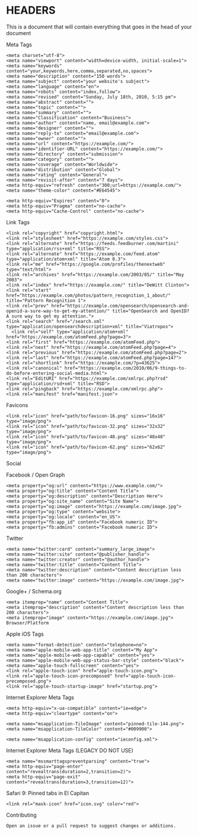 # HEADERS

This is a document that will contain everything that goes in the head of your document

    
Meta Tags

    <meta charset="utf-8">
    <meta name="viewport" content="width=device-width, initial-scale=1">
    <meta name="keywords" content="your,keywords,here,comma,separated,no,spaces">
    <meta name="description" content="150 words">
    <meta name="subject" content="your website's subject">
    <meta name="language" content="en">
    <meta name="robots" content="index,follow">
    <meta name="revised" content="Sunday, July 18th, 2010, 5:15 pm">
    <meta name="abstract" content="">
    <meta name="topic" content="">
    <meta name="summary" content="">
    <meta name="Classification" content="Business">
    <meta name="author" content="name, email@example.com">
    <meta name="designer" content="">
    <meta name="reply-to" content="email@example.com">
    <meta name="owner" content="">
    <meta name="url" content="https://example.com/">
    <meta name="identifier-URL" content="https://example.com/">
    <meta name="directory" content="submission">
    <meta name="category" content="">
    <meta name="coverage" content="Worldwide">
    <meta name="distribution" content="Global">
    <meta name="rating" content="General">
    <meta name="revisit-after" content="7 days">
    <meta http-equiv="refresh" content="300;url=https://example.com/">
    <meta name="theme-color" content="#E64545">

<!-- Cache Control -->

    <meta http-equiv="Expires" content="0">
    <meta http-equiv="Pragma" content="no-cache">
    <meta http-equiv="Cache-Control" content="no-cache">

Link Tags

    <link rel="copyright" href="copyright.html">
    <link rel="stylesheet" href="https://example.com/styles.css">
    <link rel="alternate" href="https://feeds.feedburner.com/martini" type="application/rss+xml" title="RSS">
    <link rel="alternate" href="https://example.com/feed.atom" type="application/atom+xml" title="Atom 0.3">
    <link rel="me" href="https://google.com/profiles/thenextweb" type="text/html">
    <link rel="archives" href="https://example.com/2003/05/" title="May 2003">
    <link rel="index" href="https://example.com/" title="DeWitt Clinton">
    <link rel="start" href="https://example.com/photos/pattern_recognition_1_about/" title="Pattern Recognition 1">
    <link rel="prev" href="https://example.com/opensearch/opensearch-and-openid-a-sure-way-to-get-my-attention/" title="OpenSearch and OpenID? A sure way to get my attention.">
    <link rel="search" href="/search.xml" type="application/opensearchdescription+xml" title="Viatropos">
      <link rel="self" type="application/atom+xml" href="https://example.com/atomFeed.php?page=3">
    <link rel="first" href="https://example.com/atomFeed.php">
    <link rel="next" href="https://example.com/atomFeed.php?page=4">
    <link rel="previous" href="https://example.com/atomFeed.php?page=2">
    <link rel="last" href="https://example.com/atomFeed.php?page=147">
    <link rel="shortlink" href="https://example.com/?p=43625">
    <link rel="canonical" href="https://example.com/2010/06/9-things-to-do-before-entering-social-media.html">
    <link rel="EditURI" href="https://example.com/xmlrpc.php?rsd" type="application/rsd+xml" title="RSD">
    <link rel="pingback" href="https://example.com/xmlrpc.php">
    <link rel="manifest" href="manifest.json">

Favicons
<!-- For IE 10 and below -->  
<!-- No link, just place a file called favicon.ico in the root directory -->
<!-- For IE 11, Chrome, Firefox, Safari, Opera -->  

    <link rel="icon" href="path/to/favicon-16.png" sizes="16x16" type="image/png">  
    <link rel="icon" href="path/to/favicon-32.png" sizes="32x32" type="image/png">  
    <link rel="icon" href="path/to/favicon-48.png" sizes="48x48" type="image/png">  
    <link rel="icon" href="path/to/favicon-62.png" sizes="62x62" type="image/png">
<!-- More info: https://bitsofco.de/all-about-favicons-and-touch-icons/ -->


Social

Facebook / Open Graph

    <meta property="og:url" content="https://www.example.com/">
    <meta property="og:title" content="Content Title">
    <meta property="og:description" content="Description Here">
    <meta property="og:site_name" content="Site Name">
    <meta property="og:image" content="https://example.com/image.jpg">
    <meta property="og:type" content="website">
    <meta property="og:locale" content="en_US">
    <meta property="fb:app_id" content="Facebook numeric ID">
    <meta property="fb:admins" content="Facebook numeric ID">
<!-- Facebook: https://developers.facebook.com/docs/sharing/webmasters#markup -->


Twitter

    <meta name="twitter:card" content="summary_large_image">
    <meta name="twitter:site" content="@publisher_handle">
    <meta name="twitter:creator" content="@author_handle">
    <meta name="twitter:title" content="Content Title">
    <meta name="twitter:description" content="Content description less than 200 characters">
    <meta name="twitter:image" content="https://example.com/image.jpg">
<!-- Twitter summary card with large image must be at least 280x150px -->
<!-- More info: https://dev.twitter.com/cards/getting-started -->


Google+ / Schema.org

    <meta itemprop="name" content="Content Title">
    <meta itemprop="description" content="Content description less than 200 characters">
    <meta itemprop="image" content="https://example.com/image.jpg">
    Browser/Platform

Apple iOS Tags

    <meta name="format-detection" content="telephone=no">
    <meta name="apple-mobile-web-app-title" content="My App">
    <meta name="apple-mobile-web-app-capable" content="yes">
    <meta name="apple-mobile-web-app-status-bar-style" content="black">
    <meta name="apple-touch-fullscreen" content="yes">
    <link rel="apple-touch-icon" href="apple-touch-icon.png">
    <link rel="apple-touch-icon-precomposed" href="apple-touch-icon-precomposed.png">
    <link rel="apple-touch-startup-image" href="startup.png">
<!-- More info: https://developer.apple.com/safari/library/documentation/appleapplications/reference/safarihtmlref/articles/metatags.html -->

Internet Explorer Meta Tags

    <meta http-equiv="x-ua-compatible" content="ie=edge">
    <meta http-equiv="cleartype" content="on">

<!-- Pinned Site -->
<!-- IE 10 / Windows 8 -->

    <meta name="msapplication-TileImage" content="pinned-tile-144.png">  
    <meta name="msapplication-TileColor" content="#009900">
<!-- IE 11 / Windows 9.1 -->

    <meta name="msapplication-config" content="ieconfig.xml">
    
Internet Explorer Meta Tags (LEGACY DO NOT USE)
<!-- Legacy Tags (DO NOT USE) -->

    <meta name="mssmarttagspreventparsing" content="true">
    <meta http-equiv="page-enter" content="revealtrans(duration=2,transition=2)">
    <meta http-equiv="page-exit" content="revealtrans(duration=3,transition=12)">
    
Safari 9: Pinned tabs in El Capitan

    <link rel="mask-icon" href="icon.svg" color="red">

Contributing

    Open an issue or a pull request to suggest changes or additions.  
